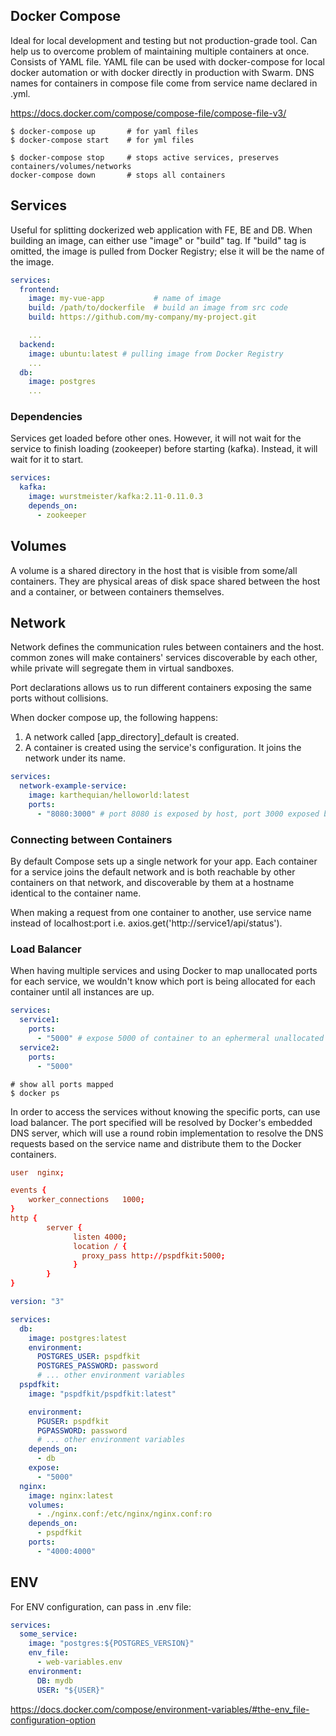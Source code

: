 ## Docker Compose

Ideal for local development and testing but not production-grade tool. Can help us to overcome problem of maintaining multiple containers at once. Consists of YAML file. YAML file can be used with docker-compose for local docker automation or with docker directly in production with Swarm. DNS names for containers in compose file come from service name declared in .yml.

https://docs.docker.com/compose/compose-file/compose-file-v3/

```console
$ docker-compose up       # for yaml files
$ docker-compose start    # for yml files

$ docker-compose stop     # stops active services, preserves containers/volumes/networks
docker-compose down       # stops all containers
```

## Services

Useful for splitting dockerized web application with FE, BE and DB. When building an image, can either use "image" or "build" tag. If "build" tag is omitted, the image is pulled from Docker Registry; else it will be the name of the image.

```yaml
services:
  frontend:
    image: my-vue-app           # name of image
    build: /path/to/dockerfile  # build an image from src code
    build: https://github.com/my-company/my-project.git

    ...
  backend:
    image: ubuntu:latest # pulling image from Docker Registry
    ...
  db:
    image: postgres
    ...
```

### Dependencies

Services get loaded before other ones. However, it will not wait for the service to finish loading (zookeeper) before starting (kafka). Instead, it will wait for it to start.

```yaml
services:
  kafka:
    image: wurstmeister/kafka:2.11-0.11.0.3
    depends_on:
      - zookeeper
```

## Volumes

A volume is a shared directory in the host that is visible from some/all containers. They are physical areas of disk space shared between the host and a container, or between containers themselves.

## Network

Network defines the communication rules between containers and the host. common zones will make containers' services discoverable by each other, while private will segregate them in virtual sandboxes.

Port declarations allows us to run different containers exposing the same ports without collisions.

When docker compose up, the following happens:

1. A network called [app_directory]\_default is created.
2. A container is created using the service's configuration. It joins the network under its name.

```yaml
services:
  network-example-service:
    image: karthequian/helloworld:latest
    ports:
      - "8080:3000" # port 8080 is exposed by host, port 3000 exposed by container
```

### Connecting between Containers

By default Compose sets up a single network for your app. Each container for a service joins the default network and is both reachable by other containers on that network, and discoverable by them at a hostname identical to the container name.

When making a request from one container to another, use service name instead of localhost:port i.e. axios.get('http://service1/api/status').

### Load Balancer

When having multiple services and using Docker to map unallocated ports for each service, we wouldn't know which port is being allocated for each container until all instances are up.

```yaml
services:
  service1:
    ports:
      - "5000" # expose 5000 of container to an ephermeral unallocated port on host machine
  service2:
    ports:
      - "5000"
```

```console
# show all ports mapped
$ docker ps
```

In order to access the services without knowing the specific ports, can use load balancer. The port specified will be resolved by Docker's embedded DNS server, which will use a round robin implementation to resolve the DNS requests based on the service name and distribute them to the Docker containers.

```conf
user  nginx;

events {
    worker_connections   1000;
}
http {
        server {
              listen 4000;
              location / {
                proxy_pass http://pspdfkit:5000;
              }
        }
}
```

```yaml
version: "3"

services:
  db:
    image: postgres:latest
    environment:
      POSTGRES_USER: pspdfkit
      POSTGRES_PASSWORD: password
      # ... other environment variables
  pspdfkit:
    image: "pspdfkit/pspdfkit:latest"

    environment:
      PGUSER: pspdfkit
      PGPASSWORD: password
      # ... other environment variables
    depends_on:
      - db
    expose:
      - "5000"
  nginx:
    image: nginx:latest
    volumes:
      - ./nginx.conf:/etc/nginx/nginx.conf:ro
    depends_on:
      - pspdfkit
    ports:
      - "4000:4000"
```

## ENV

For ENV configuration, can pass in .env file:

```yaml
services:
  some_service:
    image: "postgres:${POSTGRES_VERSION}"
    env_file:
      - web-variables.env
    environment:
      DB: mydb
      USER: "${USER}"
```

https://docs.docker.com/compose/environment-variables/#the-env_file-configuration-option
